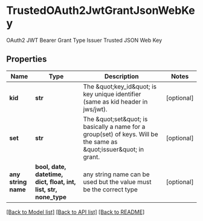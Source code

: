 # TrustedOAuth2JwtGrantJsonWebKey

OAuth2 JWT Bearer Grant Type Issuer Trusted JSON Web Key

## Properties
Name | Type | Description | Notes
------------ | ------------- | ------------- | -------------
**kid** | **str** | The \&quot;key_id\&quot; is key unique identifier (same as kid header in jws/jwt). | [optional] 
**set** | **str** | The \&quot;set\&quot; is basically a name for a group(set) of keys. Will be the same as \&quot;issuer\&quot; in grant. | [optional] 
**any string name** | **bool, date, datetime, dict, float, int, list, str, none_type** | any string name can be used but the value must be the correct type | [optional]

[[Back to Model list]](../README.md#documentation-for-models) [[Back to API list]](../README.md#documentation-for-api-endpoints) [[Back to README]](../README.md)


